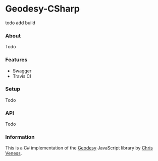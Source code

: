 # Geodesy-CSharp

todo add build

### About

Todo

### Features

- Swagger
- Travis CI

### Setup

Todo

### API

Todo

### Information

This is a C# implementation of the [Geodesy](https://github.com/chrisveness/geodesy) JavaScript library by [Chris Veness](https://github.com/chrisveness).



